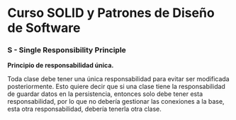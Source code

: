 # Curso SOLID y Patrones de Diseño de Software

### S - Single Responsibility Principle
**Principio de responsabilidad única.**

Toda clase debe tener una única responsabilidad para evitar ser modificada posteriormente. Esto quiere decir que si una
clase tiene la responsabilidad de guardar datos en la persistencia, entonces solo debe tener esta responsabilidad, por
lo que no debería gestionar las conexiones a la base, esta otra responsabilidad, debería tenerla otra clase.